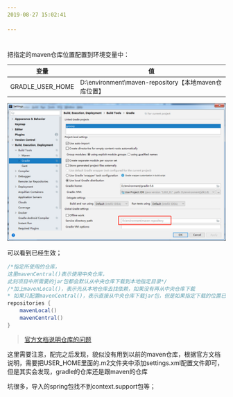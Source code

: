 ```yaml
---
2019-08-27 15:02:41

---
```


#

把指定的maven仓库位置配置到环境变量中：

| 变量             | 值                                                   |
| ---------------- | ---------------------------------------------------- |
| GRADLE_USER_HOME | D:\environment\maven-repository【本地maven仓库位置】 |

![1566891649819](../数据结构/数据结构图解/1566891649819.png)

可以看到已经生效；

```groovy
/*指定所使用的仓库，
这里mavenCentral()表示使用中央仓库，
此刻项目中所需要的jar包都会默认从中央仓库下载到本地指定目录*/
/*加上mavenLocal()，表示先从本地仓库去找依赖，如果没有再从中央仓库下载
* 如果只配置mavenCentral()，表示直接从中央仓库下载jar包，但是如果指定下载的位置已经有了就不会再次下载了*/
repositories {
    mavenLocal()
    mavenCentral()
}
```



> [官方文档说明仓库的问题](https://docs.gradle.org/4.10-rc-1/userguide/repository_types.html#sub:maven_local)

这里需要注意，配完之后发现，貌似没有用到以前的maven仓库，根据官方文档说明，需要把USER_HOME里面的.m2文件夹中添加settings.xml配置文件即可，但是其实会发现，gradle的仓库还是跟maven的仓库

坑很多，导入的spring包找不到context.support包等；